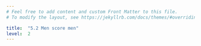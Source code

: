 ```yaml
---
# Feel free to add content and custom Front Matter to this file.
# To modify the layout, see https://jekyllrb.com/docs/themes/#overriding-theme-defaults

title:  "5.2 Men score men"
level:  2
---
```


<script src="https://d3js.org/d3.v6.min.js" defer></script>
<script src="https://d3js.org/d3-scale.v3.min.js" defer></script>
<script src="js/companion_chart_5-2_men-score-men.js" defer></script>
<script src="js/companion_utils_locale-nl.js" defer></script>
<script src="js/companion_utils_colors.js" defer></script>

<!-- Add the following line to be able to print charts to png -->
<script src="js/companion_utils_svg2png.js" defer></script>


<div class="chart_float" id="chart_5-2_men-score-men"></div>
